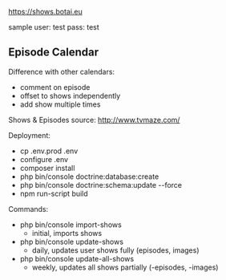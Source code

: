 https://shows.botai.eu

sample user: test pass: test 

## Episode Calendar

Difference with other calendars:

* comment on episode
* offset to shows independently
* add show multiple times

Shows & Episodes source: http://www.tvmaze.com/

Deployment:

* cp .env.prod .env
* configure .env
* composer install
* php bin/console doctrine:database:create
* php bin/console doctrine:schema:update --force
* npm run-script build

Commands:

* php bin/console import-shows
    - initial, imports shows
* php bin/console update-shows
    - daily, updates user shows fully (episodes, images)
* php bin/console update-all-shows
    - weekly, updates all shows partially (-episodes, -images)
